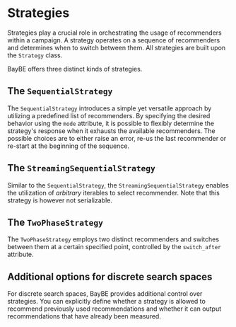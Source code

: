 # Strategies

Strategies play a crucial role in orchestrating the usage of recommenders within a campaign.
A strategy operates on a sequence of recommenders and determines when to switch between them.
All strategies are built upon the `Strategy` class.

BayBE offers three distinct kinds of strategies.

## The `SequentialStrategy`

The `SequentialStrategy` introduces a simple yet versatile approach by utilizing a
predefined list of recommenders.
By specifying the desired behavior using the `mode` attribute, it is possible to
flexibly determine the strategy's response when it exhausts the available recommenders.
The possible choices are to either raise an error, re-us the last recommender or
re-start at the beginning of the sequence.

## The `StreamingSequentialStrategy`

Similar to the `SequentialStrategy`, the `StreamingSequentialStrategy` enables the
utilization of *arbitrary* iterables to select recommender. Note that this strategy is
however not serializable.

## The `TwoPhaseStrategy`

The `TwoPhaseStrategy` employs two distinct recommenders and switches between them at a
certain specified point, controlled by the `switch_after` attribute.

## Additional options for discrete search spaces

For discrete search spaces, BayBE provides additional control over strategies.
You can explicitly define whether a strategy is allowed to recommend previously used
recommendations and whether it can output recommendations that have already been
measured. 